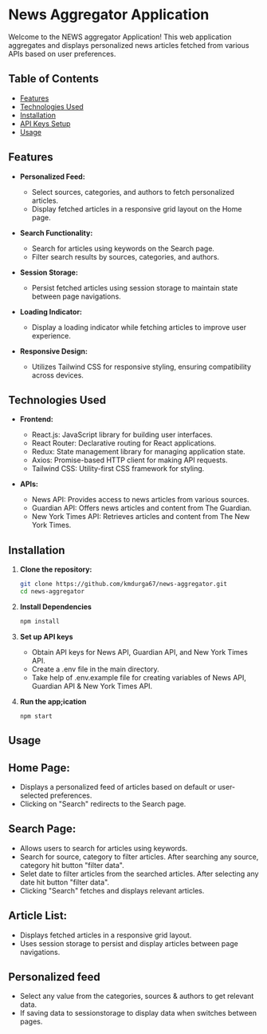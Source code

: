 # News Aggregator Application

Welcome to the NEWS aggregator Application! This web application aggregates and displays personalized news articles fetched from various APIs based on user preferences.

## Table of Contents

- [Features](#features)
- [Technologies Used](#technologies-used)
- [Installation](#installation)
- [API Keys Setup](#api-keys-setup)
- [Usage](#usage)

## Features

- **Personalized Feed:**
  - Select sources, categories, and authors to fetch personalized articles.
  - Display fetched articles in a responsive grid layout on the Home page.

- **Search Functionality:**
  - Search for articles using keywords on the Search page.
  - Filter search results by sources, categories, and authors.

- **Session Storage:**
  - Persist fetched articles using session storage to maintain state between page navigations.

- **Loading Indicator:**
  - Display a loading indicator while fetching articles to improve user experience.

- **Responsive Design:**
  - Utilizes Tailwind CSS for responsive styling, ensuring compatibility across devices.

## Technologies Used

- **Frontend:**
  - React.js: JavaScript library for building user interfaces.
  - React Router: Declarative routing for React applications.
  - Redux: State management library for managing application state.
  - Axios: Promise-based HTTP client for making API requests.
  - Tailwind CSS: Utility-first CSS framework for styling.

- **APIs:**
  - News API: Provides access to news articles from various sources.
  - Guardian API: Offers news articles and content from The Guardian.
  - New York Times API: Retrieves articles and content from The New York Times.

## Installation

1. **Clone the repository:**

   ```bash
   git clone https://github.com/kmdurga67/news-aggregator.git
   cd news-aggregator

2. **Install Dependencies**

    ```bash
    npm install

3. **Set up API keys**
   - Obtain API keys for News API, Guardian API, and New York Times API.
   - Create a .env file in the main directory.
   - Take help of .env.example file for creating variables of News API, Guardian API & New York Times API.

4. **Run the app;ication**
   
   ```
   npm start

## Usage

## Home Page:

- Displays a personalized feed of articles based on default or user-selected preferences.
- Clicking on "Search" redirects to the Search page.

## Search Page:

- Allows users to search for articles using keywords.
- Search for source, category to filter articles. After searching any source, category hit button "filter data".
- Selet date to filter articles from the searched articles. After selecting any date hit button "filter data".
- Clicking "Search" fetches and displays relevant articles.
 
## Article List:

- Displays fetched articles in a responsive grid layout.
- Uses session storage to persist and display articles between page navigations.

## Personalized feed 

- Select any value from the categories, sources & authors to get relevant data.
-  If saving data to sessionstorage to display data when switches between pages.
